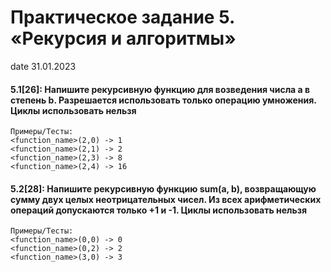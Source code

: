 # Практическое задание 5. «Рекурсия и алгоритмы»
date 31.01.2023

#### 5.1[26]: Напишите рекурсивную функцию для возведения числа a в степень b. Разрешается использовать только операцию умножения. Циклы использовать нельзя

    Примеры/Тесты:
    <function_name>(2,0) -> 1
    <function_name>(2,1) -> 2
    <function_name>(2,3) -> 8
    <function_name>(2,4) -> 16


#### 5.2[28]: Напишите рекурсивную функцию sum(a, b), возвращающую сумму двух целых неотрицательных чисел. Из всех арифметических операций допускаются только +1 и -1. Циклы использовать нельзя
    
	Примеры/Тесты:
    <function_name>(0,0) -> 0
    <function_name>(0,2) -> 2
    <function_name>(3,0) -> 3
